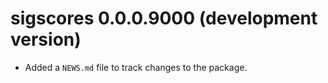 # sigscores 0.0.0.9000 (development version)

* Added a `NEWS.md` file to track changes to the package.
